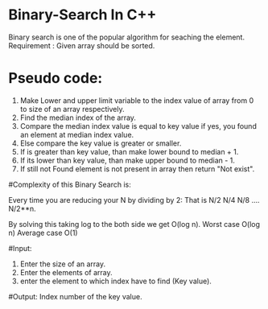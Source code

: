 # Binary-Search In C++ 

Binary search is one of the popular algorithm for seaching the element.
Requirement : Given array should be sorted.

# Pseudo code:

1. Make Lower and upper limit variable to the index value of array from 0 to size of an array respectively.
2. Find the median index of the array.
3. Compare the median index value is equal to key value if yes, you found an element at median index value.
4. Else compare the key value is greater or smaller.
5. If is greater than key value, than make lower bound to median + 1.
6. If its lower than key value, than make upper bound to median - 1.
7. If still not Found element is not present in array then return "Not exist".



#Complexity of this Binary Search is:

Every time you are reducing your N by dividing by 2:
That is N/2 N/4 N/8 .... N/2**n.

By solving this taking log to the both side we get O(log n).
Worst case         O(log n)
Average case       O(1)



#Input:
1. Enter the size of an array.
2. Enter the elements of array.
3. enter the element to which index have to find (Key value).


#Output:
Index number of the key value.
